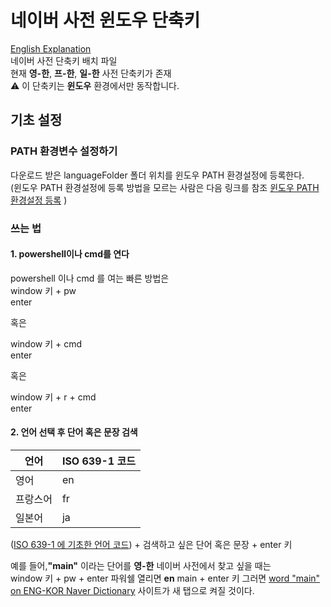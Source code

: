 # 네이버 사전 윈도우 단축키
[English Explanation](README.md)  
네이버 사전 단축키 배치 파일  
현재 **영-한**, **프-한**, **일-한** 사전 단축키가 존재  
:warning: 이 단축키는 **윈도우** 환경에서만 동작합니다.

## 기초 설정
### PATH 환경변수 설정하기
다운로드 받은 languageFolder 폴더 위치를 윈도우 PATH 환경설정에 등록한다.  
(윈도우 PATH 환경설정에 등록 방법을 모르는 사람은 다음 링크를 참조
[윈도우 PATH 환경설정 등록](https://rootblog.tistory.com/206) )  

### 쓰는 법
#### 1. powershell이나 cmd를 연다
powershell 이나 cmd 를 여는 빠른 방법은  
window 키 + pw  
enter  

혹은  

window 키 + cmd  
enter  

혹은  

window 키 + r + cmd  
enter

#### 2. 언어 선택 후 단어 혹은 문장 검색

| 언어 | ISO 639-1 코드 |
|---|---|
| 영어 | en |
| 프랑스어 | fr |
| 일본어 | ja |

([ISO 639-1 에 기초한 언어 코드](https://ko.wikipedia.org/wiki/ISO_639-1_%EC%BD%94%EB%93%9C_%EB%AA%A9%EB%A1%9D)) + 검색하고 싶은 단어 혹은 문장 + enter 키  

예를 들어,**"main"** 이라는 단어를 **영-한** 네이버 사전에서 찾고 싶을 때는  
window 키 + pw + enter 
파워쉘 열리면
**en** main + enter 키
그러면 [word "main" on ENG-KOR Naver Dictionary](https://en.dict.naver.com/#/search?range=all&query=main) 사이트가 새 탭으로 켜질 것이다. 
